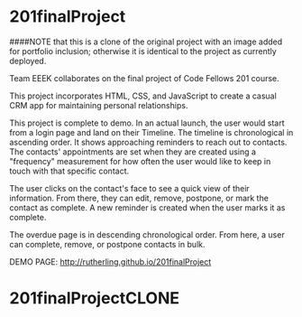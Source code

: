 # 201finalProject

####NOTE that this is a clone of the original project with an image added for portfolio inclusion; otherwise it is identical to the project as currently deployed.

Team EEEK collaborates on the final project of Code Fellows 201 course.

This project incorporates HTML, CSS, and JavaScript to create a casual CRM app for maintaining personal relationships.

This project is complete to demo. In an actual launch, the user would start from a login page and land on their Timeline. The timeline is chronological in ascending order. It shows approaching reminders to reach out to contacts. The contacts' appointments are set when they are created using a "frequency" measurement for how often the user would like to keep in touch with that specific contact.

The user clicks on the contact's face to see a quick view of their information. From there, they can edit, remove, postpone, or mark the contact as complete. A new reminder is created when the user marks it as complete.

The overdue page is in descending chronological order. From here, a user can complete, remove, or postpone contacts in bulk.

DEMO PAGE:
http://rutherling.github.io/201finalProject
# 201finalProjectCLONE
